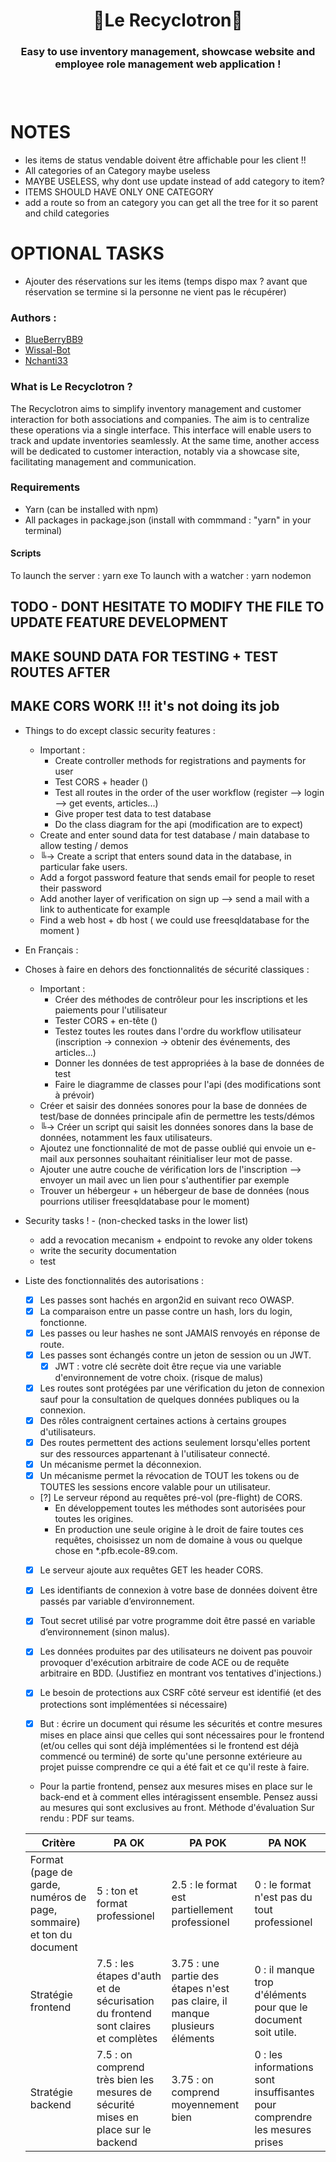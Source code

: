 <h1 align="center">🌿Le Recyclotron🌿</h1>
<h3 align="center">Easy to use inventory management, showcase website and employee role management web application !<h3>
<br>

# NOTES

- les items de status vendable doivent être affichable pour les client !!
- All categories of an Category maybe useless
- MAYBE USELESS, why dont use update instead of add category to item?
- ITEMS SHOULD HAVE ONLY ONE CATEGORY
- add a route so from an category you can get all the tree for it so parent and child categories

# OPTIONAL TASKS

- Ajouter des réservations sur les items (temps dispo max ? avant que réservation se termine si la personne ne vient pas le récupérer)

### Authors :

- [BlueBerryBB9](https://github.com/BlueBerryBB9)
- [Wissal-Bot](https://github.com/wissal-bot)
- [Nchanti33](https://github.com/Nchanti33)

### What is Le Recyclotron ?

The Recyclotron aims to simplify inventory management and customer interaction for both associations and companies.
The aim is to centralize these operations via a single interface. This interface will enable users to track and update inventories seamlessly.
At the same time, another access will be dedicated to customer interaction, notably via a showcase site, facilitating management and communication.

### Requirements

- Yarn (can be installed with npm)
- All packages in package.json (install with commmand : "yarn" in your terminal)

#### Scripts

To launch the server : yarn exe
To launch with a watcher : yarn nodemon

## TODO - DONT HESITATE TO MODIFY THE FILE TO UPDATE FEATURE DEVELOPMENT

## MAKE SOUND DATA FOR TESTING + TEST ROUTES AFTER

## MAKE CORS WORK !!! it's not doing its job

- Things to do except classic security features :

  - Important :
    - Create controller methods for registrations and payments for user
    - Test CORS + header ()
    - Test all routes in the order of the user workflow (register --> login --> get events, articles...)
    - Give proper test data to test database
    - Do the class diagram for the api (modification are to expect)
  - Create and enter sound data for test database / main database to allow testing / demos
  - ╚-> Create a script that enters sound data in the database, in particular fake users.
  - Add a forgot password feature that sends email for people to reset their password
  - Add another layer of verification on sign up --> send a mail with a link to authenticate for example
  - Find a web host + db host ( we could use freesqldatabase for the moment )

- En Français :

- Choses à faire en dehors des fonctionnalités de sécurité classiques :

  - Important :
    - Créer des méthodes de contrôleur pour les inscriptions et les paiements pour l'utilisateur
    - Tester CORS + en-tête ()
    - Testez toutes les routes dans l'ordre du workflow utilisateur (inscription -> connexion -> obtenir des événements, des articles...)
    - Donner les données de test appropriées à la base de données de test
    - Faire le diagramme de classes pour l'api (des modifications sont à prévoir)
  - Créer et saisir des données sonores pour la base de données de test/base de données principale afin de permettre les tests/démos
  - ╚-> Créer un script qui saisit les données sonores dans la base de données, notamment les faux utilisateurs.
  - Ajoutez une fonctionnalité de mot de passe oublié qui envoie un e-mail aux personnes souhaitant réinitialiser leur mot de passe.
  - Ajouter une autre couche de vérification lors de l'inscription --> envoyer un mail avec un lien pour s'authentifier par exemple
  - Trouver un hébergeur + un hébergeur de base de données (nous pourrions utiliser freesqldatabase pour le moment)

- Security tasks ! - (non-checked tasks in the lower list)

  - add a revocation mecanism + endpoint to revoke any older tokens
  - write the security documentation
  - test

- Liste des fonctionnalités des autorisations :

  - [x] Les passes sont hachés en argon2id en suivant reco OWASP.
  - [x] La comparaison entre un passe contre un hash, lors du login, fonctionne.
  - [x] Les passes ou leur hashes ne sont JAMAIS renvoyés en réponse de route.
  - [x] Les passes sont échangés contre un jeton de session ou un JWT.
    - [x] JWT : votre clé secrète doit être reçue via une variable d'environnement de votre choix. (risque de malus)
  - [x] Les routes sont protégées par une vérification du jeton de connexion sauf pour la consultation de quelques données publiques ou la connexion.
  - [x] Des rôles contraignent certaines actions à certains groupes d'utilisateurs.
  - [x] Des routes permettent des actions seulement lorsqu'elles portent sur des ressources appartenant à l'utilisateur connecté.
  - [x] Un mécanisme permet la déconnexion.
  - [x] Un mécanisme permet la révocation de TOUT les tokens ou de TOUTES les sessions encore valable pour un utilisateur.

  - [?] Le serveur répond au requêtes pré-vol (pre-flight) de CORS.
    - En développement toutes les méthodes sont autorisées pour toutes les origines.
    - En production une seule origine à le droit de faire toutes ces requêtes, choisissez un nom de domaine à vous ou quelque chose en \*.pfb.ecole-89.com.
  - [x] Le serveur ajoute aux requêtes GET les header CORS.

  - [x] Les identifiants de connexion à votre base de données doivent être passés par variable d’environnement.
  - [x] Tout secret utilisé par votre programme doit être passé en variable d’environnement (sinon malus).

  - [x] Les données produites par des utilisateurs ne doivent pas pouvoir provoquer d'exécution arbitraire de code ACE ou de requête arbitraire en BDD. (Justifiez en montrant vos tentatives d'injections.)
  - [x] Le besoin de protections aux CSRF côté serveur est identifié (et des protections sont implémentées si nécessaire)
  - [x] But : écrire un document qui résume les sécurités et contre mesures mises en place ainsi que celles qui sont nécessaires pour le frontend (et/ou celles qui sont déjà implémentées si le frontend est déjà commencé ou terminé) de sorte qu'une personne extérieure au projet puisse comprendre ce qui a été fait et ce qu'il reste à faire.

  - Pour la partie frontend, pensez aux mesures mises en place sur le back-end et à comment elles intéragissent ensemble. Pensez aussi au mesures qui sont exclusives au front.
    Méthode d'évaluation
    Sur rendu : PDF sur teams.

  | Critère                                                              | PA OK                                                                             | PA POK                                                                      | PA NOK                                                                     |
  | -------------------------------------------------------------------- | --------------------------------------------------------------------------------- | --------------------------------------------------------------------------- | -------------------------------------------------------------------------- |
  | Format (page de garde, numéros de page, sommaire) et ton du document | 5 : ton et format professionel                                                    | 2.5 : le format est partiellement professionel                              | 0 : le format n'est pas du tout professionel                               |
  | Stratégie frontend                                                   | 7.5 : les étapes d'auth et de sécurisation du frontend sont claires et complètes  | 3.75 : une partie des étapes n'est pas claire, il manque plusieurs éléments | 0 : il manque trop d'éléments pour que le document soit utile.             |
  | Stratégie backend                                                    | 7.5 : on comprend très bien les mesures de sécurité mises en place sur le backend | 3.75 : on comprend moyennement bien                                         | 0 : les informations sont insuffisantes pour comprendre les mesures prises |
